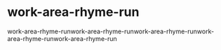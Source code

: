 # work-area-rhyme-run
work-area-rhyme-runwork-area-rhyme-runwork-area-rhyme-runwork-area-rhyme-runwork-area-rhyme-run
